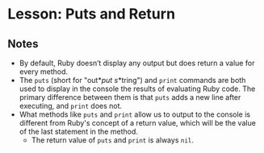 # Lesson: Puts and Return

## Notes

- By default, Ruby doesn’t display any output but does return a value for every method.
- The `puts` (short for "out*_put s_*tring") and `print` commands are both used to display in the console the results of evaluating Ruby code. The primary difference between them is that `puts` adds a new line after executing, and `print` does not.
- What methods like `puts` and `print` allow us to output to the console is different from Ruby's concept of a return value, which will be the value of the last statement in the method.
  - The return value of `puts` and `print` is always `nil`.